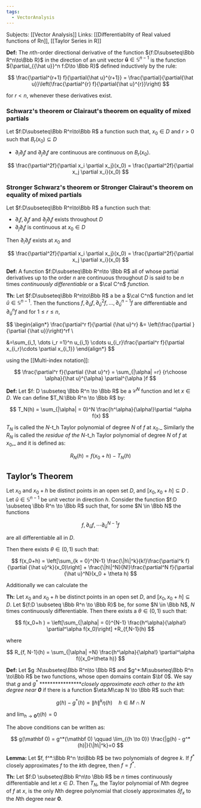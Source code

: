 ```yaml
---
tags:
  - VectorAnalysis
---
```

Subjects: [[Vector Analysis]] 
Links: [[Differentiablity of Real valued functions of Rn]], [[Taylor Series in R]]

**********Def:********** The $n$th-order directional derivative of the function ${f:D\subseteq\Bbb R^n\to\Bbb R}$ in the direction of an unit vector $\mathbf{\hat u} \in \mathbb{S}^{n-1}$ is the function ${\partial_{{\hat u}}^n f:D\to \Bbb R}$ defined inductively by the rule:

$$ \frac{\partial^{r+1} f}{\partial{\hat u}^{r+1}} = \frac{\partial}{\partial{\hat u}}\left(\frac{\partial^{r} f}{\partial{\hat u}^{r}}\right) $$

for $r < n$, whenever these derivatives exist.

### **Schwarz's theorem or Clairaut's theorem on equality of mixed partials**

Let $f:D\subseteq\Bbb R^n\to\Bbb R$ a function such that, $x_0\in D$ and $r>0$ such that ${B_r(x_0) \subseteq D}$

- $\partial_i\partial_jf$ and $\partial_j\partial_if$ are continuous are continuous on ${B_{r}(x_0)}$.

$$ \frac{\partial^2f}{\partial x_i \partial x_j}(x_0) = \frac{\partial^2f}{\partial x_j \partial x_i}(x_0) $$

### Stronger **Schwarz's theorem or Stronger Clairaut's theorem on equality of mixed partials**

Let $f:D\subseteq\Bbb R^n\to\Bbb R$ a function such that:

- $\partial_if, \partial_jf$ and $\partial_j\partial_if$ exists throughout $D$
- $\partial_j\partial_if$ is continuous at $x_0\in D$

Then $\partial_i\partial_jf$ exists at $x_0$ and

$$ \frac{\partial^2f}{\partial x_i \partial x_j}(x_0) = \frac{\partial^2f}{\partial x_j \partial x_i}(x_0) $$

**********Def:********** A function $f:D\subseteq\Bbb R^n\to \Bbb R$ all of whose partial derivatives up to the order $n$ are continuous throughout $D$ is said to be $n$ times _continuously differentiable_ or a $\cal C^n$ _function._

******Th:****** Let $f:D\subseteq\Bbb R^n\to\Bbb R$ a be a $\cal C^n$ function and let ${\hat u} \in \mathbb S^{n-1}$. Then the functions $f, \partial_{{\hat u}}f, \partial^2_{{\hat u}}f, \dots, \partial^{n-1}_{{\hat u}}f$ are differentiable and $\partial^n_{{\hat u}}f$ and for ${1\le r \le n}$,

$$ \begin{align*} \frac{\partial^r f}{\partial {\hat u}^r} &= \left(\frac{\partial }{\partial {\hat u}}\right)^rf \\

&=\sum_{i_1, \dots i_r =1}^n u_{i_1} \cdots u_{i_r}\frac{\partial^r f}{\partial x_{i_r}\cdots \partial x_{i_1}} \end{align*} $$

using the [[Multi-index notation]]:

$$ \frac{\partial^r f}{\partial {\hat u}^r} = \sum_{|\alpha| =r} {r\choose \alpha}{\hat u}^{\alpha} \partial^{\alpha }f $$

**********Def:********** Let $f: D \subseteq \Bbb R^n \to \Bbb R$ be a $\mathcal C ^N$ function and let $x \in D$. We can define $T_N:\Bbb R^n \to \Bbb R$ by:

$$ T_N(h) = \sum_{|\alpha| = 0}^N \frac{h^\alpha}{\alpha!}\partial ^\alpha f(x) $$

$T_N$ is called the $N$-t_h Taylor polynomial of degree $N$ of $f$ at $x_0$._ Similarly the $R_N$ is called the _residue of the_ $N$-t_h Taylor polynomial of degree $N$ of $f$ at $x_0$,_ and it is defined as:

$$ R_N(h)=f(x_0+h) - T_N(h) $$

## Taylor’s Theorem

Let $x_0$ and $x_0+h$ be distinct points in an open set $D$, and $[x_0, x_0+h]\subseteq D$ . Let $\hat u \in \mathbb S^{n-1}$ be unit vector in direction $h$. Consider the function $f:D \subseteq \Bbb R^n \to \Bbb R$ such that, for some $N \in \Bbb N$ the functions

$$ f, \partial_{{\hat u}} f, \cdots \partial_{{\hat u}}^{N-1} f $$

are all differentiable all in $D$.

Then there exists $\theta \in (0,1)$ such that:

$$ f(x_0+h) = \left[\sum_{k = 0}^{N-1} \frac{\|h\|^k}{k!}\frac{\partial^k f}{\partial {\hat u}^k}(x_0)\right] + \frac{\|h\|^N}{N!}\frac{\partial^N f}{\partial {\hat u}^N}(x_0 + \theta h) $$

Additionally we can calculate the

********Th:******** Let $x_0$ and $x_0+h$ be distinct points in an open set $D$, and $[x_0, x_0+h]\subseteq D$. Let ${f:D \subseteq \Bbb R^n \to \Bbb R}$ be, for some $N \in \Bbb N$, $N$ times continuously differentiable. Then there exists a $\theta \in (0,1)$ such that:

$$ f(x_0+h ) = \left[\sum_{|\alpha| = 0}^{N-1} \frac{h^\alpha}{\alpha!} \partial^\alpha f(x_0)\right] +R_{f,N-1}(h) $$

where

$$ R_{f, N-1}(h) = \sum_{|\alpha| =N} \frac{h^\alpha}{\alpha!} \partial^\alpha f({x_0+\theta h)} $$

**********Def:********** Let $g :N\subseteq\Bbb R^n\to \Bbb R$ and $g^*:M\subseteq\Bbb R^n \to\Bbb R$ be two functions, whose open domains contain $\bf 0$. We say that $g$ and $g^*$ ****************_closely approximate each other to the $k$th degree near $\mathbf 0$_ if there is a function $\eta:M\cap N \to \Bbb R$ such that:

$$ g(h) - g^*(h) = \|h\|^k \eta( h) \quad h \in M\cap N $$

and $\lim_{{h\to \mathbf0}}\eta(h) =0$

The above conditions can be written as:

$$ g(\mathbf 0) = g^*(\mathbf 0) \qquad \lim_{{h \to 0}} \frac{|g(h) - g^*(h)|}{\|h\|^k}=0 $$

**************Lemma:************** Let $f, f^*:\Bbb R^n \to\Bbb R$ be two polynomials of degree $k$. If $f^*$ closely approximates $f$ to the $k$th degree, then $f = f^*$.

********Th:******** Let $f:D \subseteq\Bbb R^n\to \Bbb R$ be $n$ times continuously differentiable and let $x \in D$. Then $T_N$, the Taylor polynomial of $N$th degree of $f$ at $x$, is the only $N$th degree polynomial that closely approximates $\delta f_x$ to the $N$th degree near $\mathbf 0$.